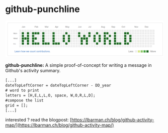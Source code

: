 # github-punchline

![Hello world written in the github activity summary](demo.png)

**github-punchline:** A simple proof-of-concept for writing a message in Github's activity summary.

```
[...]
dateTopLeftCorner = dateTopLeftCorner - DD_year
# word to print
letters = [H,E,L,L,O, space, W,O,R,L,D];
#compose the list
grid = [];
[...]
```

interested ? read the blogpost: [https://lbarman.ch/blog/github-activity-map/](https://lbarman.ch/blog/github-activity-map/)
